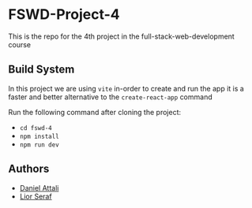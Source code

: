 # FSWD-Project-4
This is the repo for the 4th project in the full-stack-web-development course

## Build System

In this project we are using `vite` in-order to create and run the app
it is a faster and better alternative to the `create-react-app` command

Run the following command after cloning the project:
- `cd fswd-4`
- `npm install`
- `npm run dev`

## Authors

* [Daniel Attali](https://github.com/dattali18)
* [Lior Seraf](https://github.com/lior-se)
